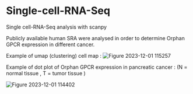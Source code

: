 # Single-cell-RNA-Seq
Single cell-RNA-Seq analysis with scanpy

Publicly available human SRA were analysed in order to determine Orphan GPCR expression in different cancer.

Example of umap (clustering) cell map :
![Figure 2023-12-01 115257](https://github.com/E-Lan17/Single-cell-RNA-Seq/assets/81633998/4109c277-c89b-48ac-a113-27c8459749a0)


Example of dot plot of Orphan GPCR expression in pancreatic cancer :
(N = normal tissue , T = tumor tissue ) 

![Figure 2023-12-01 114402](https://github.com/E-Lan17/Single-cell-RNA-Seq/assets/81633998/d0bd126e-6409-4dd3-8018-0cd3f9f21d0a)
